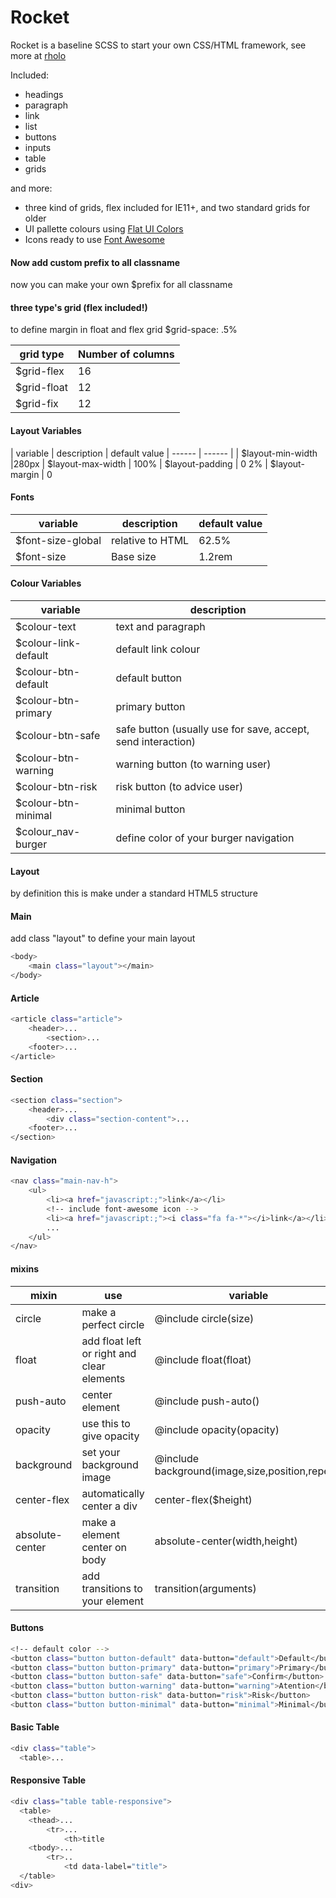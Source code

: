 Rocket
=========
Rocket is a baseline SCSS to start your own CSS/HTML framework, see more at [rholo]

Included:
- headings
- paragraph
- link
- list
- buttons
- inputs
- table
- grids

and more:
- three kind of grids, flex included for IE11+, and two standard grids for older
- UI pallette colours using [Flat UI Colors]
- Icons ready to use [Font Awesome]

#### Now add custom prefix to all classname
now you can make your own $prefix for all classname

#### three type's grid (flex included!)
to define margin in float and flex grid $grid-space: .5%

| grid type | Number of columns
| ------ | ------ |
| $grid-flex | 16
| $grid-float | 12
| $grid-fix | 12

#### Layout Variables
| variable | description | default value
| ------ | ------ |
| $layout-min-width |280px
| $layout-max-width | 100%
| $layout-padding | 0 2%
| $layout-margin | 0

#### Fonts
| variable | description | default value
| ------ | ------ | ------ |
| $font-size-global | relative to HTML | 62.5%
| $font-size | Base size | 1.2rem

#### Colour Variables

| variable | description
| ------ | ------ |
| $colour-text | text and paragraph
| $colour-link-default | default link colour
| $colour-btn-default | default button
| $colour-btn-primary | primary button
| $colour-btn-safe | safe button (usually use for save, accept, send interaction)
| $colour-btn-warning | warning button (to warning user)
| $colour-btn-risk | risk button (to advice user)
| $colour-btn-minimal | minimal button
| $colour_nav-burger | define color of your burger navigation

#### Layout
by definition this is make under a standard HTML5 structure

#### Main
add class "layout" to define your main layout
```sh
<body>
    <main class="layout"></main>
</body>
```
#### Article
```sh
<article class="article">
    <header>...
        <section>...
    <footer>...
</article>
```

#### Section
```sh
<section class="section">
    <header>...
        <div class="section-content">...
    <footer>...
</section>
```

#### Navigation
```sh
<nav class="main-nav-h">
	<ul>
		<li><a href="javascript:;">link</a></li>
		<!-- include font-awesome icon -->
		<li><a href="javascript:;"><i class="fa fa-*"></i>link</a></li>
		...
	</ul>
</nav>
```

#### mixins

| mixin | use | variable
| ------ | ------ | ------ |
| circle | make a perfect circle | @include circle(size)
| float | add float left or right and clear elements | @include float(float)
| push-auto | center element | @include push-auto()
| opacity | use this to give opacity | @include opacity(opacity)
| background | set your background image | @include background(image,size,position,repeat)
| center-flex | automatically center a div | center-flex($height)
| absolute-center | make a element center on body | absolute-center(width,height)
| transition | add transitions to your element | transition(arguments)


#### Buttons
```sh
<!-- default color -->
<button class="button button-default" data-button="default">Default</button>
<button class="button button-primary" data-button="primary">Primary</button>
<button class="button button-safe" data-button="safe">Confirm</button>
<button class="button button-warning" data-button="warning">Atention</button>
<button class="button button-risk" data-button="risk">Risk</button>
<button class="button button-minimal" data-button="minimal">Minimal</button>
```

#### Basic Table
```sh
<div class="table">
  <table>...
```
#### Responsive Table
```sh
<div class="table table-responsive">
  <table>
    <thead>...
        <tr>...
            <th>title
    <tbody>...
        <tr>..
            <td data-label="title">
  </table>
<div>
```

[rholo]: <http://rholo.cl/labs/layout-base>
[Font Awesome]: <http://fontawesome.io/get-started/>
[Flat UI Colors]: <http://flatuicolors.com/>
